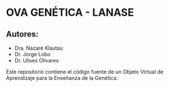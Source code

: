 # OVA GENÉTICA - LANASE
## Autores: 
+ Dra. Nazaré Klautau
+ Dr. Jorge Lobo
+ Dr. Ulises Olivares

Este repositorio contiene el código fuente de un Objeto Virtual de Aprendizaje para la Enseñanza de la Genética.
